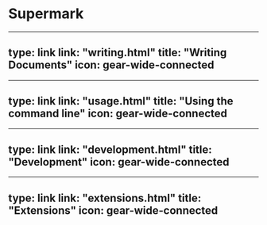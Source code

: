 # Supermark


---
type: link
link: "writing.html"
title: "Writing Documents"
icon: gear-wide-connected
---

---
type: link
link: "usage.html"
title: "Using the command line"
icon: gear-wide-connected
---

---
type: link
link: "development.html"
title: "Development"
icon: gear-wide-connected
---

---
type: link
link: "extensions.html"
title: "Extensions"
icon: gear-wide-connected
---